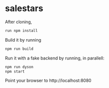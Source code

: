 # salestars

After cloning, 

```bash
run npm install
```

Build it by running 
```bash
npm run build
```

Run it with a fake backend by running, in parallell:

```bash
npm run dyson
npm start
```

Point your browser to http://localhost:8080

